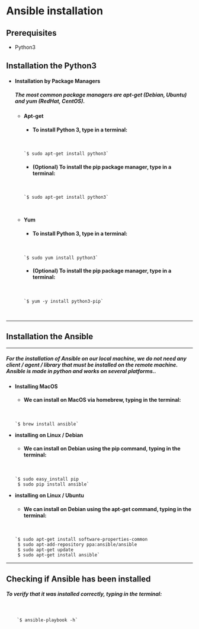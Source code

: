 # **Ansible installation**

## **Prerequisites**
- Python3

## **Installation the Python3**

- #### **Installation by Package Managers**
   ##### The most common package managers are apt-get (Debian, Ubuntu) and yum (RedHat, CentOS).
  - **Apt-get**
    - #### To install Python 3, type in a terminal:
    <br>
    
        `$ sudo apt-get install python3`
    
    - #### (Optional) To install the pip package manager, type in a terminal:
    <br>
    
        `$ sudo apt-get install python3`
    <br>
      
  - **Yum**
    - #### To install Python 3, type in a terminal:
    <br>
    
        `$ sudo yum install python3`
    
    - #### (Optional) To install the pip package manager, type in a terminal:
    <br>
    
        `$ yum -y install python3-pip`
    <br>
---
## **Installation the Ansible**
---
   ##### For the installation of Ansible on our local machine, we do not need any ***client / agent / library*** that must be installed on the remote machine. Ansible is made in python and works on several platforms..
  - **Installing MacOS**
    - #### We can install on MacOS via **homebrew**, typing in the terminal:
    <br>
    
        `$ brew install ansible`

  - **installing on Linux / Debian**
    - #### We can install on Debian using the **pip** command, typing in the terminal:
    <br>

        `$ sudo easy_install pip
         $ sudo pip install ansible`
  
  - **installing on Linux / Ubuntu**
    - #### We can install on Debian using the **apt-get** command, typing in the terminal:
    <br>

        `$ sudo apt-get install software-properties-common
         $ sudo apt-add-repository ppa:ansible/ansible
         $ sudo apt-get update
         $ sudo apt-get install ansible`
---
## **Checking if Ansible has been installed**

   ##### To verify that it was installed correctly, typing in the terminal:
   <br>

        `$ ansible-playbook -h`
    
    
    

    






